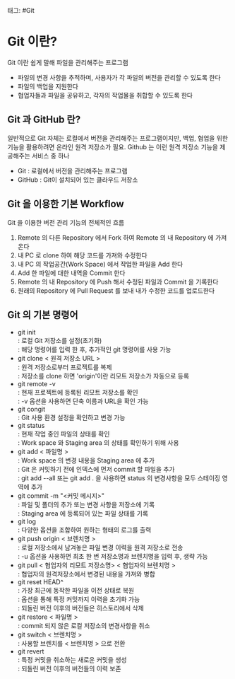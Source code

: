 태그: #Git

# Git 이란?

Git 이란 쉽게 말해 파일을 관리해주는 프로그램

-   파일의 변경 사항을 추적하며, 사용자가 각 파일의 버전을 관리할 수 있도록 한다
-   파일의 백업을 지원한다
-   협업자들과 파일을 공유하고, 각자의 작업물을 취합할 수 있도록 한다

## Git 과 GitHub 란?

일반적으로 Git 자체는 로컬에서 버전을 관리해주는 프로그램이지만, 백업, 협업을 위한 기능을 활용하려면 온라인 원격 저장소가 필요. Github 는 이런 원격 저장소 기능을 제공해주는 서비스 중 하나

-   Git : 로컬에서 버전을 관리해주는 프로그램
-   GitHub : Git이 설치되어 있는 클라우드 저장소

## Git 을 이용한 기본 Workflow

Git 을 이용한 버전 관리 기능의 전체적인 흐름

1.  Remote 의 다른 Repository 에서 Fork 하여 Remote 의 내 Repository 에 가져온다
2.  내 PC 로 clone 하여 해당 코드를 가져와 수정한다
3.  내 PC 의 작업공간(Work Space) 에서 작업한 파일을 Add 한다
4.  Add 한 파일에 대한 내역을 Commit 한다
5.  Remote 의 내 Repository 에 Push 해서 수정된 파일과 Commit 을 기록한다
6.  원래의 Repository 에 Pull Request 를 보내 내가 수정한 코드를 업로드한다

## Git 의 기본 명령어

-   git init  
    : 로컬 Git 저장소를 설정(초기화)  
    : 해당 명령어를 입력 한 후, 추가적인 git 명령어를 사용 가능
-   git clone < 원격 저장소 URL >  
    : 원격 저장소로부터 프로젝트를 복제  
    : 저장소를 clone 하면 'origin'이란 리모트 저장소가 자동으로 등록
-   git remote -v  
    : 현재 프로젝트에 등록된 리모트 저장소를 확인  
    : -v 옵션을 사용하면 단축 이름과 URL을 확인 가능
-   git congit  
    : Git 사용 환경 설정을 확인하고 변경 가능
-   git status  
    : 현재 작업 중인 파일의 상태를 확인  
    : Work space 와 Staging area 의 상태를 확인하기 위해 사용
-   git add < 파일명 >  
    : Work space 의 변경 내용을 Staging area 에 추가  
    : Git 은 커밋하기 전에 인덱스에 먼저 commit 할 파일을 추가  
    : git add --all 또는 git add . 을 사용하면 status 의 변경사항을 모두 스테이징 영역에 추가
-   git commit -m "<커밋 메시지>"  
    : 파일 및 폴더의 추가 또는 변경 사항을 저장소에 기록  
    : Staging area 에 등록되어 있는 파일 상태를 기록
-   git log  
    : 다양한 옵션을 조합하여 원하는 형태의 로그를 출력
-   git push origin < 브렌치명 >  
    : 로컬 저장소에서 남겨놓은 파일 변경 이력을 원격 저장소로 전송  
    : -u 옵션을 사용하면 최초 한 번 저장소명과 브렌치명을 입력 후, 생략 가능
-   git pull < 협업자의 리모트 저장소명> < 협업자의 브렌치명 >  
    : 협업자의 원격저장소에서 변경된 내용을 가져와 병합
-   git reset HEAD^  
    : 가장 최근에 동작한 파일을 이전 상태로 복원  
    : 옵션을 통해 특정 커밋까지 이력을 초기화 가능  
    : 되돌린 버전 이후의 버전들은 히스토리에서 삭제
-   git restore < 파일명 >  
    : commit 되지 않은 로컬 저장소의 변경사항을 취소
-   git switch < 브렌치명 >  
    : 사용할 브렌치를 < 브렌치명 > 으로 전환
-   git revert  
    : 특정 커밋을 취소하는 새로운 커밋을 생성  
    : 되돌린 버전 이후의 버전들의 이력 보존